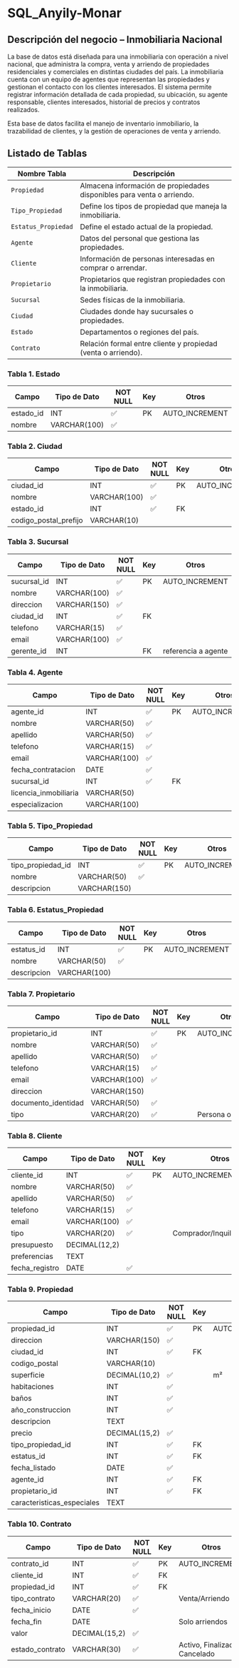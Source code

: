 # SQL_Anyily-Monar
## Descripción del negocio – Inmobiliaria Nacional

La base de datos está diseñada para una inmobiliaria con operación a nivel nacional, que administra la compra, venta y arriendo de propiedades residenciales y comerciales en distintas ciudades del país.
La inmobiliaria cuenta con un equipo de agentes que representan las propiedades y gestionan el contacto con los clientes interesados.
El sistema permite registrar información detallada de cada propiedad, su ubicación, su agente responsable, clientes interesados, historial de precios y contratos realizados.

Esta base de datos facilita el manejo de inventario inmobiliario, la trazabilidad de clientes, y la gestión de operaciones de venta y arriendo.

## Listado de Tablas
| **Nombre Tabla**    | **Descripción**                                                        |
| ------------------- | ---------------------------------------------------------------------- |
| `Propiedad`         | Almacena información de propiedades disponibles para venta o arriendo. |
| `Tipo_Propiedad`    | Define los tipos de propiedad que maneja la inmobiliaria.              |
| `Estatus_Propiedad` | Define el estado actual de la propiedad.                               |
| `Agente`            | Datos del personal que gestiona las propiedades.                       |
| `Cliente`           | Información de personas interesadas en comprar o arrendar.             |
| `Propietario`       | Propietarios que registran propiedades con la inmobiliaria.            |
| `Sucursal`          | Sedes físicas de la inmobiliaria.                                      |
| `Ciudad`            | Ciudades donde hay sucursales o propiedades.                           |
| `Estado`            | Departamentos o regiones del país.                                     |
| `Contrato`          | Relación formal entre cliente y propiedad (venta o arriendo).          |

### Tabla 1. Estado
| Campo      | Tipo de Dato | NOT NULL | Key | Otros           |
| ---------- | ------------ | -------- | --- | --------------- |
| estado\_id | INT          | ✅        | PK  | AUTO\_INCREMENT |
| nombre     | VARCHAR(100) | ✅        |     |                 |

### Tabla 2. Ciudad
| Campo                   | Tipo de Dato | NOT NULL | Key | Otros           |
| ----------------------- | ------------ | -------- | --- | --------------- |
| ciudad\_id              | INT          | ✅        | PK  | AUTO\_INCREMENT |
| nombre                  | VARCHAR(100) | ✅        |     |                 |
| estado\_id              | INT          | ✅        | FK  |                 |
| codigo\_postal\_prefijo | VARCHAR(10)  |          |     |                 |

### Tabla 3. Sucursal
| Campo        | Tipo de Dato | NOT NULL | Key | Otros               |
| ------------ | ------------ | -------- | --- | ------------------- |
| sucursal\_id | INT          | ✅        | PK  | AUTO\_INCREMENT     |
| nombre       | VARCHAR(100) | ✅        |     |                     |
| direccion    | VARCHAR(150) | ✅        |     |                     |
| ciudad\_id   | INT          | ✅        | FK  |                     |
| telefono     | VARCHAR(15)  | ✅        |     |                     |
| email        | VARCHAR(100) | ✅        |     |                     |
| gerente\_id  | INT          |          | FK  | referencia a agente |

### Tabla 4. Agente
| Campo                  | Tipo de Dato | NOT NULL | Key | Otros           |
| ---------------------- | ------------ | -------- | --- | --------------- |
| agente\_id             | INT          | ✅        | PK  | AUTO\_INCREMENT |
| nombre                 | VARCHAR(50)  | ✅        |     |                 |
| apellido               | VARCHAR(50)  | ✅        |     |                 |
| telefono               | VARCHAR(15)  | ✅        |     |                 |
| email                  | VARCHAR(100) | ✅        |     |                 |
| fecha\_contratacion    | DATE         | ✅        |     |                 |
| sucursal\_id           | INT          | ✅        | FK  |                 |
| licencia\_inmobiliaria | VARCHAR(50)  |          |     |                 |
| especializacion        | VARCHAR(100) |          |     |                 |

### Tabla 5. Tipo_Propiedad
| Campo               | Tipo de Dato | NOT NULL | Key | Otros           |
| ------------------- | ------------ | -------- | --- | --------------- |
| tipo\_propiedad\_id | INT          | ✅        | PK  | AUTO\_INCREMENT |
| nombre              | VARCHAR(50)  | ✅        |     |                 |
| descripcion         | VARCHAR(150) |          |     |                 |

### Tabla 6. Estatus_Propiedad
| Campo       | Tipo de Dato | NOT NULL | Key | Otros           |
| ----------- | ------------ | -------- | --- | --------------- |
| estatus\_id | INT          | ✅        | PK  | AUTO\_INCREMENT |
| nombre      | VARCHAR(50)  | ✅        |     |                 |
| descripcion | VARCHAR(100) |          |     |                 |

### Tabla 7. Propietario
| Campo                | Tipo de Dato | NOT NULL | Key | Otros             |
| -------------------- | ------------ | -------- | --- | ----------------- |
| propietario\_id      | INT          | ✅        | PK  | AUTO\_INCREMENT   |
| nombre               | VARCHAR(50)  | ✅        |     |                   |
| apellido             | VARCHAR(50)  | ✅        |     |                   |
| telefono             | VARCHAR(15)  | ✅        |     |                   |
| email                | VARCHAR(100) | ✅        |     |                   |
| direccion            | VARCHAR(150) |          |     |                   |
| documento\_identidad | VARCHAR(50)  | ✅        |     |                   |
| tipo                 | VARCHAR(20)  | ✅        |     | Persona o Empresa |

### Tabla 8. Cliente
| Campo           | Tipo de Dato  | NOT NULL | Key | Otros                     |
| --------------- | ------------- | -------- | --- | ------------------------- |
| cliente\_id     | INT           | ✅        | PK  | AUTO\_INCREMENT           |
| nombre          | VARCHAR(50)   | ✅        |     |                           |
| apellido        | VARCHAR(50)   | ✅        |     |                           |
| telefono        | VARCHAR(15)   | ✅        |     |                           |
| email           | VARCHAR(100)  | ✅        |     |                           |
| tipo            | VARCHAR(20)   | ✅        |     | Comprador/Inquilino/Ambos |
| presupuesto     | DECIMAL(12,2) |          |     |                           |
| preferencias    | TEXT          |          |     |                           |
| fecha\_registro | DATE          | ✅        |     |                           |

### Tabla 9. Propiedad
| Campo                       | Tipo de Dato  | NOT NULL | Key | Otros           |
| --------------------------- | ------------- | -------- | --- | --------------- |
| propiedad\_id               | INT           | ✅        | PK  | AUTO\_INCREMENT |
| direccion                   | VARCHAR(150)  | ✅        |     |                 |
| ciudad\_id                  | INT           | ✅        | FK  |                 |
| codigo\_postal              | VARCHAR(10)   |          |     |                 |
| superficie                  | DECIMAL(10,2) | ✅        |     | m²              |
| habitaciones                | INT           | ✅        |     |                 |
| baños                       | INT           | ✅        |     |                 |
| año\_construccion           | INT           | ✅        |     |                 |
| descripcion                 | TEXT          |          |     |                 |
| precio                      | DECIMAL(15,2) | ✅        |     |                 |
| tipo\_propiedad\_id         | INT           | ✅        | FK  |                 |
| estatus\_id                 | INT           | ✅        | FK  |                 |
| fecha\_listado              | DATE          | ✅        |     |                 |
| agente\_id                  | INT           | ✅        | FK  |                 |
| propietario\_id             | INT           | ✅        | FK  |                 |
| caracteristicas\_especiales | TEXT          |          |     |                 |

### Tabla 10. Contrato
| Campo            | Tipo de Dato  | NOT NULL | Key | Otros                         |
| ---------------- | ------------- | -------- | --- | ----------------------------- |
| contrato\_id     | INT           | ✅        | PK  | AUTO\_INCREMENT               |
| cliente\_id      | INT           | ✅        | FK  |                               |
| propiedad\_id    | INT           | ✅        | FK  |                               |
| tipo\_contrato   | VARCHAR(20)   | ✅        |     | Venta/Arriendo                |
| fecha\_inicio    | DATE          | ✅        |     |                               |
| fecha\_fin       | DATE          |          |     | Solo arriendos                |
| valor            | DECIMAL(15,2) | ✅        |     |                               |
| estado\_contrato | VARCHAR(30)   | ✅        |     | Activo, Finalizado, Cancelado |
